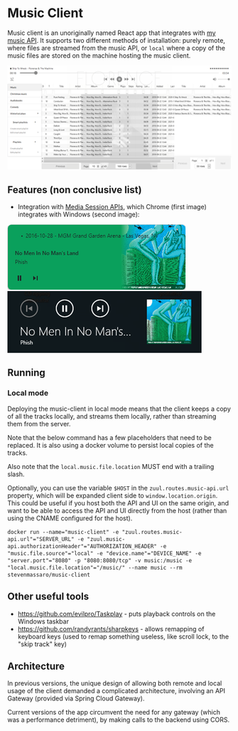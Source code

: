 # Music Client
Music client is an unoriginally named React app that integrates with [my music API](https://github.com/StevenMassaro/music). It supports two different methods of installation: purely remote, where files are streamed from the music API, or `local` where a copy of the music files are stored on the machine hosting the music client.

![Image of UI landing page](./img/landing_page.png)

## Features (non conclusive list)
- Integration with [Media Session APIs](https://developer.mozilla.org/en-US/docs/Web/API/MediaSession), which Chrome (first image) integrates with Windows (second image):

![Image of UI landing page](./img/chrome_media_session.png)
![Image of UI landing page](./img/media_session.png)

## Running
### Local mode
Deploying the music-client in local mode means that the client keeps a copy of all the tracks locally, and streams them locally, rather than streaming them from the server.

Note that the below command has a few placeholders that need to be replaced. It is also using a docker volume to persist local copies of the tracks.

Also note that the `local.music.file.location` MUST end with a trailing slash.

Optionally, you can use the variable `$HOST` in the `zuul.routes.music-api.url` property, which will be expanded client side to `window.location.origin`. This could be useful if you host both the API and UI on the same origin, and want to be able to access the API and UI directly from the host (rather than using the CNAME configured for the host).

```
docker run --name="music-client" -e "zuul.routes.music-api.url"="SERVER_URL" -e "zuul.music-api.authorizationHeader"="AUTHORIZATION_HEADER" -e "music.file.source"="local" -e "device.name"="DEVICE_NAME" -e "server.port"="8080" -p "8080:8080/tcp" -v music:/music -e "local.music.file.location"="/music/" --name music --rm stevenmassaro/music-client
```

## Other useful tools
- https://github.com/evilpro/Taskplay - puts playback controls on the Windows taskbar
- https://github.com/randyrants/sharpkeys - allows remapping of keyboard keys (used to remap something useless, like scroll lock, to the "skip track" key) 

## Architecture
In previous versions, the unique design of allowing both remote and local usage of the client demanded a complicated architecture, involving an API Gateway (provided via Spring Cloud Gateway).

Current versions of the app circumvent the need for any gateway (which was a performance detriment), by making calls to the backend using CORS.
